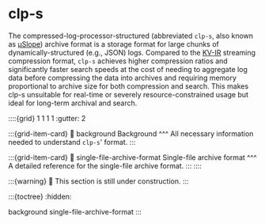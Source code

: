 # clp-s

The compressed-log-processor-structured (abbreviated `clp-s`, also known as [μSlope][μSlope])
archive format is a storage format for large chunks of dynamically-structured (e.g., JSON) logs.
Compared to the [KV-IR](../design-kv-ir-streams/index.md) streaming compression format, `clp-s`
achieves higher compression ratios and significantly faster search speeds at the cost of needing to
aggregate log data before compressing the data into archives and requiring memory proportional to
archive size for both compression and search. This makes clp-s unsuitable for real-time or severely
resource-constrained usage but ideal for long-term archival and search.

::::{grid} 1 1 1 1
:gutter: 2

:::{grid-item-card}
:link: background
Background
^^^
All necessary information needed to understand `clp-s`' format.
:::

:::{grid-item-card}
:link: single-file-archive-format
Single-file archive format
^^^
A detailed reference for the single-file archive format.
:::
::::

:::{warning}
🚧 This section is still under construction.
:::

:::{toctree}
:hidden:

background
single-file-archive-format
:::

[μSlope]: https://www.usenix.org/conference/osdi24/presentation/wang-rui
